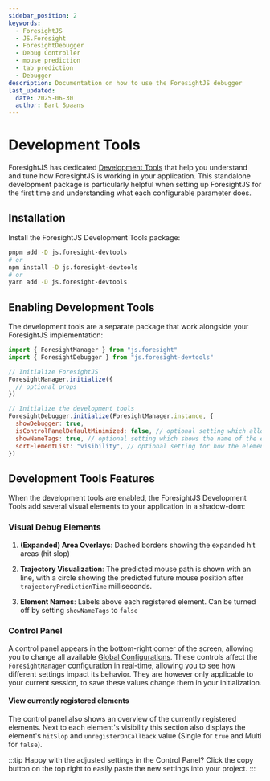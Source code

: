 ```yaml
---
sidebar_position: 2
keywords:
  - ForesightJS
  - JS.Foresight
  - ForesightDebugger
  - Debug Controller
  - mouse prediction
  - tab prediction
  - Debugger
description: Documentation on how to use the ForesightJS debugger
last_updated:
  date: 2025-06-30
  author: Bart Spaans
---
```


# Development Tools

ForesightJS has dedicated [Development Tools](https://github.com/spaansba/ForesightJS-DevTools) that help you understand and tune how ForesightJS is working in your application. This standalone development package is particularly helpful when setting up ForesightJS for the first time and understanding what each configurable parameter does.

## Installation

Install the ForesightJS Development Tools package:

```bash
pnpm add -D js.foresight-devtools
# or
npm install -D js.foresight-devtools
# or
yarn add -D js.foresight-devtools
```

## Enabling Development Tools

The development tools are a separate package that work alongside your ForesightJS implementation:

```javascript
import { ForesightManager } from "js.foresight"
import { ForesightDebugger } from "js.foresight-devtools"

// Initialize ForesightJS
ForesightManager.initialize({
  // optional props
})

// Initialize the development tools
ForesightDebugger.initialize(ForesightManager.instance, {
  showDebugger: true,
  isControlPanelDefaultMinimized: false, // optional setting which allows you to minimize the control panel on default
  showNameTags: true, // optional setting which shows the name of the element
  sortElementList: "visibility", // optional setting for how the elements in the control panel are sorted
})
```

## Development Tools Features

When the development tools are enabled, the ForesightJS Development Tools add several visual elements to your application in a shadow-dom:

### Visual Debug Elements

1. **(Expanded) Area Overlays**: Dashed borders showing the expanded hit areas (hit slop)

2. **Trajectory Visualization**: The predicted mouse path is shown with an line, with a circle showing the predicted future mouse position after `trajectoryPredictionTime` milliseconds.

3. **Element Names**: Labels above each registered element. Can be turned off by setting `showNameTags` to `false`

### Control Panel

A control panel appears in the bottom-right corner of the screen, allowing you to change all available [Global Configurations](/docs/getting_started/config#global-configuration). These controls affect the `ForesightManager` configuration in real-time, allowing you to see how different settings impact its behavior. They are however only applicable to your current session, to save these values change them in your initialization.

#### View currently registered elements

The control panel also shows an overview of the currently registered elements. Next to each element's visibility this section also displays the element's `hitSlop` and `unregisterOnCallback` value (Single for `true` and Multi for `false`).

:::tip
Happy with the adjusted settings in the Control Panel? Click the copy button on the top right to easily paste the new settings into your project.
:::
